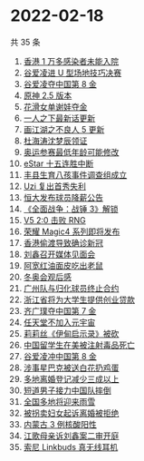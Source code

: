 # 2022-02-18

共 35 条

<!-- BEGIN ZHIHUSEARCH -->
<!-- 最后更新时间 Fri Feb 18 2022 23:09:39 GMT+0800 (China Standard Time) -->
1. [香港 1 万多感染者未能入院](https://www.zhihu.com/search?q=香港疫情)
1. [谷爱凌进 U 型场地技巧决赛](https://www.zhihu.com/search?q=谷爱凌)
1. [谷爱凌夺中国第 8 金](https://www.zhihu.com/search?q=谷爱凌)
1. [原神 2.5 版本](https://www.zhihu.com/search?q=原神)
1. [花滑女单谢娃夺金](https://www.zhihu.com/search?q=花样滑冰)
1. [一人之下最新话更新](https://www.zhihu.com/search?q=一人之下)
1. [画江湖之不良人 5 更新](https://www.zhihu.com/search?q=不良人)
1. [杜海涛沈梦辰领证](https://www.zhihu.com/search?q=杜海涛沈梦辰领证)
1. [奥运参赛最低年龄可能修改](https://www.zhihu.com/search?q=奥运最低年龄限制)
1. [eStar 十五连胜中断](https://www.zhihu.com/search?q=eStar)
1. [丰县生育八孩事件调查组成立](https://www.zhihu.com/search?q=丰县八孩调查组)
1. [Uzi 复出首秀失利](https://www.zhihu.com/search?q=Uzi)
1. [恒大发布球员降薪公告](https://www.zhihu.com/search?q=恒大)
1. [《全面战争：战锤 3》解锁](https://www.zhihu.com/search?q=战锤3)
1. [V5 2:0 击败 RNG ](https://www.zhihu.com/search?q=v5)
1. [荣耀 Magic4 系列即将发布](https://www.zhihu.com/search?q=荣耀发布会)
1. [香港偷渡导致确诊新冠](https://www.zhihu.com/search?q=香港偷渡)
1. [刘鑫召开媒体见面会](https://www.zhihu.com/search?q=刘鑫见面会)
1. [阿宽红油面皮吃出老鼠](https://www.zhihu.com/search?q=阿宽红油面皮)
1. [冬奥会观后感](https://www.zhihu.com/search?q=冬奥会观后感)
1. [广州队与归化球员终止合约](https://www.zhihu.com/search?q=广州队)
1. [浙江省将为大学生提供创业贷款](https://www.zhihu.com/search?q=浙江省创业贷款)
1. [齐广璞夺中国第 7 金](https://www.zhihu.com/search?q=齐广璞)
1. [任天堂不加入元宇宙](https://www.zhihu.com/search?q=任天堂)
1. [莉莉丝《伊甸启示录》被砍](https://www.zhihu.com/search?q=伊甸启示录)
1. [中国留学生在美被注射毒品死亡](https://www.zhihu.com/search?q=中国留学生)
1. [谷爱凌冲中国第 8 金](https://www.zhihu.com/search?q=谷爱凌)
1. [涉事星巴克被送白花扔鸡蛋](https://www.zhihu.com/search?q=星巴克)
1. [多地离婚登记减少三成以上](https://www.zhihu.com/search?q=离婚登记减少)
1. [短道男子接力中国队摔倒](https://www.zhihu.com/search?q=短道速滑)
1. [全国多地将迎来雨雪](https://www.zhihu.com/search?q=全国多地将迎来雨雪)
1. [被拐卖妇女起诉离婚被拒绝](https://www.zhihu.com/search?q=被拐卖妇女)
1. [内蒙古 3 例核酸阳性](https://www.zhihu.com/search?q=内蒙古新增)
1. [江歌母亲诉刘鑫案二审开庭](https://www.zhihu.com/search?q=江歌案)
1. [索尼 Linkbuds 真无线耳机](https://www.zhihu.com/search?q=索尼耳塞)
<!-- END ZHIHUSEARCH -->
